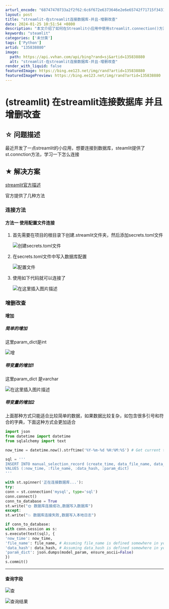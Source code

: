 ```yaml
---
arturl_encode: "68747470733a2f2f62:6c6f672e6373646e2e6e65742f71715f34313638353632372f:61727469636c652f64657461696c732f313335383338383830"
layout: post
title: "streamlit-在streamlit连接数据库-并且-增删改查"
date: 2024-01-25 10:51:54 +0800
description: "本文介绍了如何在Streamlit小应用中使用streamlit.connection()方法连接M"
keywords: "steamlit"
categories: ['未分类']
tags: ['Python']
artid: "135838880"
image:
  path: https://api.vvhan.com/api/bing?rand=sj&artid=135838880
  alt: "streamlit-在streamlit连接数据库-并且-增删改查"
render_with_liquid: false
featuredImage: https://bing.ee123.net/img/rand?artid=135838880
featuredImagePreview: https://bing.ee123.net/img/rand?artid=135838880
---
```


# (streamlit) 在streamlit连接数据库 并且 增删改查

## ☆ 问题描述

最近开发了一点streamlit的小应用，想要连接到数据库，steamlit提供了st.connction方法，学习一下怎么连接

## ★ 解决方案

[streamlit官方描述](https://docs.streamlit.io/library/api-reference/connections)
  
官方提供了几种方法

### 连接方法

#### 方法一 使用配置文件连接

1. 首先需要在项目的根目录下创建.streamlit文件夹，然后添加secrets.toml文件
     
   ![创建secrets.toml文件](https://i-blog.csdnimg.cn/blog_migrate/9bc5b95c64b946090754c9749f9472e9.png)
2. 在secrets.toml文件中写入数据库配置
     
   ![配置文件](https://i-blog.csdnimg.cn/blog_migrate/1ee87b2fe4e7678f0c7dad4b93b3e557.png)
3. 使用如下代码就可以连接了
     
   ![在这里插入图片描述](https://i-blog.csdnimg.cn/blog_migrate/d928ef6f80120e8a6571a3200a4b7319.png)

### 增删改查

#### 增加

##### 简单的增加

这里param\_dict是int
  
![增](https://i-blog.csdnimg.cn/blog_migrate/65c81c4562ce957a0846c2a18679f6bb.png)

##### 带变量的增加1

这里param\_dict 是varchar
  
![在这里插入图片描述](https://i-blog.csdnimg.cn/blog_migrate/ad4f49eeadd634ebd96b7b272fe6011c.png)

##### 带变量的增加2

上面那种方式只能适合比较简单的数据，如果数据比较复杂，如包含很多引号和符合的字典，下面这种方式会更加适合

```python
import json
from datetime import datetime
from sqlalchemy import text

now_time = datetime.now().strftime('%Y-%m-%d %H:%M:%S') # Get current timestamp

sql = '''
INSERT INTO manual_selection_record (create_time, data_file_name, data_hash, param_dict)
VALUES (:now_time, :file_name, :data_hash, :param_dict)
'''

with st.spinner('正在连接数据库...'):
try:
conn = st.connection('mysql', type='sql')
conn.connect()
conn_to_database = True
st.write("🌞 数据库连接成功,数据写入数据库")
except:
st.write("💥 数据库连接失败,数据写入本地日志")

if conn_to_database:
with conn.session as s:
s.execute(text(sql), {
'now_time': now_time,
'file_name': file_name, # Assuming file_name is defined somewhere in your code
'data_hash': data_hash, # Assuming data_hash is defined somewhere in your code
'param_dict': json.dumps(model_param, ensure_ascii=False)
})
s.commit()


```

---

#### 查询字段

![查](https://i-blog.csdnimg.cn/blog_migrate/77823251cb2b1ab6dbaf7ca96cc062e4.png)
  
![查询结果](https://i-blog.csdnimg.cn/blog_migrate/6018a64a918844722567668352a6d87b.png)